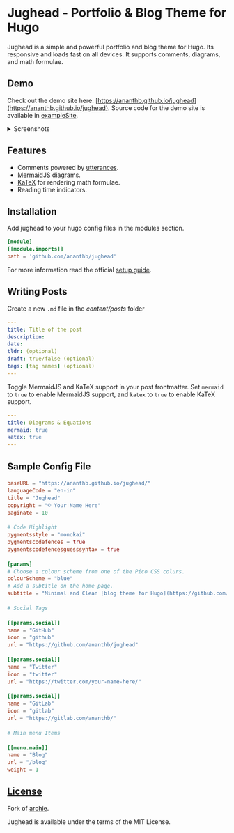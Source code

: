 # Jughead - Portfolio & Blog Theme for Hugo

Jughead is a simple and powerful portfolio and blog theme for Hugo.
Its responsive and loads fast on all devices.
It supports comments, diagrams, and math formulae.

## Demo

Check out the demo site here: [https://ananthb.github.io/jughead](https://ananthb.github.io/jughead).
Source code for the demo site is available in [exampleSite](exampleSite).

<details>

<summary>Screenshots</summary>

![Full Page](https://raw.githubusercontent.com/ananthb/jughead/main/images/screenshot.png)
![Full Page Dark](https://raw.githubusercontent.com/ananthb/jughead/main/images/screenshot-dark.png)
![Home Page](https://raw.githubusercontent.com/ananthb/jughead/main/images/homepage.png)
![Home Page](https://raw.githubusercontent.com/ananthb/jughead/main/images/homepage-dark.png)
![Mobile](https://raw.githubusercontent.com/ananthb/jughead/main/images/mobile.png)
![Mobile Dark](https://raw.githubusercontent.com/ananthb/jughead/main/images/mobile-dark.png)

</details>

## Features

- Comments powered by [utterances](https://utteranc.es).
- [MermaidJS](https://mermaid.js.org) diagrams.
- [KaTeX](https://katex.org) for rendering math formulae.
- Reading time indicators.

## Installation

Add jughead to your hugo config files in the modules section.

```toml
[module]
[[module.imports]]
path = 'github.com/ananthb/jughead'
```

For more information read the official [setup guide](https://gohugo.io/installation).

## Writing Posts

Create a new `.md` file in the *content/posts* folder

```yml
---
title: Title of the post
description:
date:
tldr: (optional)
draft: true/false (optional)
tags: [tag names] (optional)
---
```

Toggle MermaidJS and KaTeX support in your post frontmatter.
Set `mermaid` to `true` to enable MermaidJS support,
and `katex` to `true` to enable KaTeX support.

```yml
---
title: Diagrams & Equations
mermaid: true
katex: true
---
```

## Sample Config File

```toml
baseURL = "https://ananthb.github.io/jughead/"
languageCode = "en-in"
title = "Jughead"
copyright = "© Your Name Here"
paginate = 10

# Code Highlight
pygmentsstyle = "monokai"
pygmentscodefences = true
pygmentscodefencesguesssyntax = true

[params]
# Choose a colour scheme from one of the Pico CSS colurs.
colourScheme = "blue"
# Add a subtitle on the home page.
subtitle = "Minimal and Clean [blog theme for Hugo](https://github.com/ananthb/jughead)"

# Social Tags

[[params.social]]
name = "GitHub"
icon = "github"
url = "https://github.com/ananthb/jughead"

[[params.social]]
name = "Twitter"
icon = "twitter"
url = "https://twitter.com/your-name-here/"

[[params.social]]
name = "GitLab"
icon = "gitlab"
url = "https://gitlab.com/ananthb/"

# Main menu Items

[[menu.main]]
name = "Blog"
url = "/blog"
weight = 1
```

## [License](LICENSE)

Fork of [archie](https://github.com/athul/archie).

Jughead is available under the terms of the MIT License.
